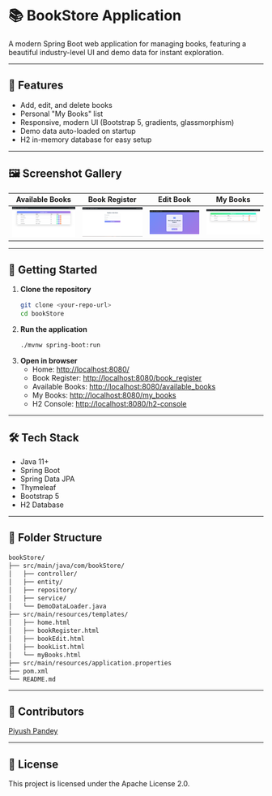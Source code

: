 # 📚 BookStore Application

A modern Spring Boot web application for managing books, featuring a beautiful industry-level UI and demo data for instant exploration.

---

## 🚀 Features

- Add, edit, and delete books
- Personal "My Books" list
- Responsive, modern UI (Bootstrap 5, gradients, glassmorphism)
- Demo data auto-loaded on startup
- H2 in-memory database for easy setup

---


## 🖼️ Screenshot Gallery

| Available Books                                                      | Book Register                                                      | Edit Book                                                      | My Books                                                      |
| -------------------------------------------------------------------- | ------------------------------------------------------------------ | -------------------------------------------------------------- | ------------------------------------------------------------- |
| ![Available Books](screenshots/avaiable-book) | ![Book Register](screenshots/add-book) | ![Edit Book](screenshots/home) | ![My Books](screenshots/my-book) |

---

## 🏁 Getting Started

1. **Clone the repository**
   ```bash
   git clone <your-repo-url>
   cd bookStore
   ```
2. **Run the application**
   ```bash
   ./mvnw spring-boot:run
   ```
3. **Open in browser**
   - Home: [http://localhost:8080/](http://localhost:8080/)
   - Book Register: [http://localhost:8080/book_register](http://localhost:8080/book_register)
   - Available Books: [http://localhost:8080/available_books](http://localhost:8080/available_books)
   - My Books: [http://localhost:8080/my_books](http://localhost:8080/my_books)
   - H2 Console: [http://localhost:8080/h2-console](http://localhost:8080/h2-console)

---

## 🛠️ Tech Stack

- Java 11+
- Spring Boot
- Spring Data JPA
- Thymeleaf
- Bootstrap 5
- H2 Database

---

## 📂 Folder Structure

```
bookStore/
├── src/main/java/com/bookStore/
│   ├── controller/
│   ├── entity/
│   ├── repository/
│   ├── service/
│   └── DemoDataLoader.java
├── src/main/resources/templates/
│   ├── home.html
│   ├── bookRegister.html
│   ├── bookEdit.html
│   ├── bookList.html
│   └── myBooks.html
├── src/main/resources/application.properties
├── pom.xml
└── README.md
```

---

## 👤 Contributors

[Piyush Pandey](https://piyush.engineer)

---

## 📄 License

This project is licensed under the Apache License 2.0.
